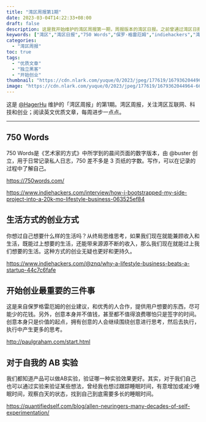 ```yaml
---
title: "湾区周报第1期"
date: 2023-03-04T14:22:33+08:00
draft: false
description: 这是我开始维护的湾区周报第一期，周报版本的湾区日报。之前曾通过湾区日报了解湾区的互联网、科技和创业，无奈已经停止维护，至今也没有恢复。为了阅读英文优质文章，每周进步一点点，就想到了自己做湾区周报。
keywords: ["湾区","湾区日报","750 Words","保罗·格雷厄姆","indiehackers","湾区周报"]
categories:
  - "湾区周报"
toc: true
tags:
  - "优质文章"
  - "独立黑客"
  - "开始创业"
thumbnail: "https://cdn.nlark.com/yuque/0/2023/jpeg/177619/1679362044964-661ddbc6-43ee-4b2f-8bfa-6c1af1ed1d1c.jpeg"
image: "https://cdn.nlark.com/yuque/0/2023/jpeg/177619/1679362044964-661ddbc6-43ee-4b2f-8bfa-6c1af1ed1d1c.jpeg"
---
```


这是 [@HagerHu](https://twitter.com/hagerhu) 维护的「湾区周报」的第1期。湾区周报，关注湾区互联网、科技和创业；阅读英文优质文章，每周进步一点点。

---

## 750 Words

750 Words是《艺术家的方式》中所学到的晨间页面的数字版本，由 @buster  创立，用于日常记录私人日志，750 差不多是 3 页纸的字数。写作，可以在记录的过程中了解自己。

<https://750words.com/>

<https://www.indiehackers.com/interview/how-i-bootstrapped-my-side-project-into-a-20k-mo-lifestyle-business-063525ef84>

## 生活方式的创业方式

你想过自己想要什么样的生活吗？从终局思维思考，如果我们现在就能兼顾收入和生活，既能过上想要的生活，还能带来源源不断的收入，那么我们现在就能过上我们想要的生活。这种方式的创业无疑也更好和更持久。

<https://www.indiehackers.com/@znq/why-a-lifestyle-business-beats-a-startup-44c7c6fafe>

## 开始创业最重要的三件事

这是来自保罗格雷厄姆的创业建议，和优秀的人合作，提供用户想要的东西，尽可能少的花钱。另外，创意本身并不值钱，甚至都不值得浪费哪怕只是签字的时间。创意本身只是价值的起点，拥有创意的人会继续围绕创意进行思考，然后去执行，执行中产生更多的思考。

<http://paulgraham.com/start.html>

## 对于自我的 AB 实验

我们都知道产品可以做AB实验，验证哪一种实验效果更好。其实，对于我们自己也可以通过实验来验证某些想法，曾经我也想过跟踪睡眠时间，有意增加或减少睡眠时间，观察白天的状态，找到自己到底需要多长的睡眠时间。

<https://quantifiedself.com/blog/allen-neuringers-many-decades-of-self-experimentation/>
